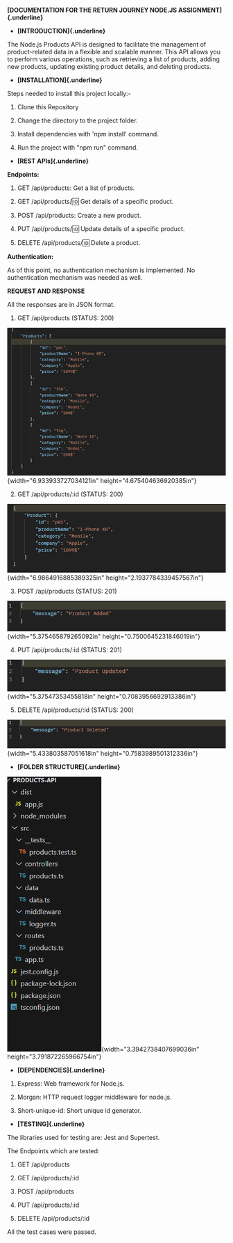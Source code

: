 **[DOCUMENTATION FOR THE RETURN JOURNEY NODE.JS
ASSIGNMENT]{.underline}**

-   **[INTRODUCTION]{.underline}**

The Node.js Products API is designed to facilitate the management of
product-related data in a flexible and scalable manner. This API allows
you to perform various operations, such as retrieving a list of
products, adding new products, updating existing product details, and
deleting products.

-   **[INSTALLATION]{.underline}**

Steps needed to install this project locally:-

1.  Clone this Repository

2.  Change the directory to the project folder.

3.  Install dependencies with 'npm install' command.

4.  Run the project with "npm run" command.

-   **[REST APIs]{.underline}**

**Endpoints:**

1.  GET /api/products: Get a list of products.

2.  GET /api/products/:id: Get details of a specific product.

3.  POST /api/products: Create a new product.

4.  PUT /api/products/:id: Update details of a specific product.

5.  DELETE /api/products/:id: Delete a product.

**Authentication:**

As of this point, no authentication mechanism is implemented. No
authentication mechanism was needed as well.

**REQUEST AND RESPONSE**

All the responses are in JSON format.

1.  GET /api/products (STATUS: 200)

![](./images/image1.png){width="6.933933727034121in"
height="4.675404636920385in"}

2.  GET /api/products/:id (STATUS: 200)

![](./images/image2.png){width="6.9864916885389325in"
height="2.1937784339457567in"}

3.  POST /api/products (STATUS: 201)

![](./images/image3.png){width="5.375465879265092in"
height="0.7500645231846019in"}

4.  PUT /api/products/:id (STATUS: 201)

![](./images/image4.png){width="5.37547353455818in"
height="0.7083956692913386in"}

5.  DELETE /api/products/:id (STATUS: 200)

![](./images/image5.png){width="5.433803587051618in"
height="0.7583989501312336in"}

-   **[FOLDER STRUCTURE]{.underline}**

![](./images/image6.png){width="3.3942738407699036in"
height="3.791872265966754in"}

-   **[DEPENDENCIES]{.underline}**

1.  Express: Web framework for Node.js.

2.  Morgan: HTTP request logger middleware for node.js.

3.  Short-unique-id: Short unique id generator.

-   **[TESTING]{.underline}**

The libraries used for testing are: Jest and Supertest.

The Endpoints which are tested:

1.  GET /api/products

2.  GET /api/products/:id

3.  POST /api/products

4.  PUT /api/products/:id

5.  DELETE /api/products/:id

All the test cases were passed.
